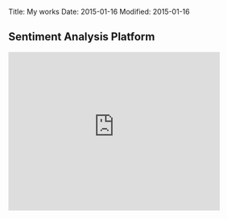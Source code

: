 Title: My works
Date: 2015-01-16 
Modified: 2015-01-16

## Sentiment Analysis Platform 

<iframe width="420" height="315" src="https://www.youtube.com/embed/SEdDvkAQmB4" frameborder="0" allowfullscreen></iframe>
